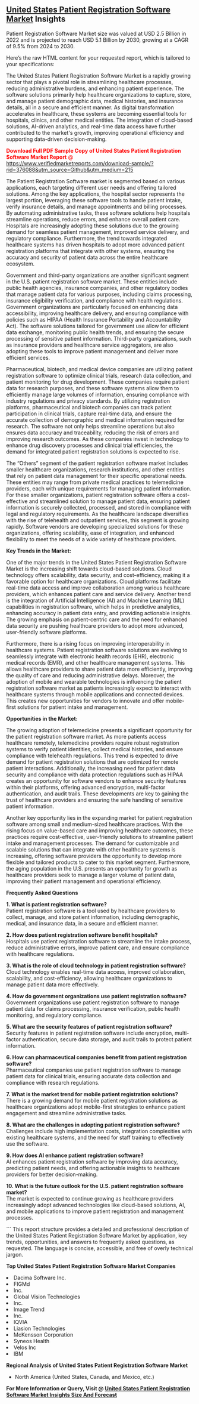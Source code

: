 <h2><a href="https://www.verifiedmarketreports.com/download-sample/?rid=376088&amp;utm_source=Github&amp;utm_medium=215" target="_blank">United States Patient Registration Software Market</a> Insights</h2><p>Patient Registration Software Market size was valued at USD 2.5 Billion in 2022 and is projected to reach USD 5.1 Billion by 2030, growing at a CAGR of 9.5% from 2024 to 2030.</p><p>Here’s the raw HTML content for your requested report, which is tailored to your specifications: <p>The United States Patient Registration Software Market is a rapidly growing sector that plays a pivotal role in streamlining healthcare processes, reducing administrative burdens, and enhancing patient experience. The software solutions primarily help healthcare organizations to capture, store, and manage patient demographic data, medical histories, and insurance details, all in a secure and efficient manner. As digital transformation accelerates in healthcare, these systems are becoming essential tools for hospitals, clinics, and other medical entities. The integration of cloud-based solutions, AI-driven analytics, and real-time data access have further contributed to the market's growth, improving operational efficiency and supporting data-driven decision-making. <p><span class=""><span style="color: #ff0000;"><strong>Download Full PDF Sample Copy of United States Patient Registration Software Market Report</strong> @ </span><a href="https://www.verifiedmarketreports.com/download-sample/?rid=376088&amp;utm_source=Github&amp;utm_medium=215" target="_blank">https://www.verifiedmarketreports.com/download-sample/?rid=376088&amp;utm_source=Github&amp;utm_medium=215</a></span></p></p> <p>The Patient Registration Software market is segmented based on various applications, each targeting different user needs and offering tailored solutions. Among the key applications, the hospital sector represents the largest portion, leveraging these software tools to handle patient intake, verify insurance details, and manage appointments and billing processes. By automating administrative tasks, these software solutions help hospitals streamline operations, reduce errors, and enhance overall patient care. Hospitals are increasingly adopting these solutions due to the growing demand for seamless patient management, improved service delivery, and regulatory compliance. Furthermore, the trend towards integrated healthcare systems has driven hospitals to adopt more advanced patient registration platforms that integrate with other systems, ensuring the accuracy and security of patient data across the entire healthcare ecosystem. <p>Government and third-party organizations are another significant segment in the U.S. patient registration software market. These entities include public health agencies, insurance companies, and other regulatory bodies that manage patient data for various purposes, including claims processing, insurance eligibility verification, and compliance with health regulations. Government organizations are particularly focused on enhancing data accessibility, improving healthcare delivery, and ensuring compliance with policies such as HIPAA (Health Insurance Portability and Accountability Act). The software solutions tailored for government use allow for efficient data exchange, monitoring public health trends, and ensuring the secure processing of sensitive patient information. Third-party organizations, such as insurance providers and healthcare service aggregators, are also adopting these tools to improve patient management and deliver more efficient services. <p>Pharmaceutical, biotech, and medical device companies are utilizing patient registration software to optimize clinical trials, research data collection, and patient monitoring for drug development. These companies require patient data for research purposes, and these software systems allow them to efficiently manage large volumes of information, ensuring compliance with industry regulations and privacy standards. By utilizing registration platforms, pharmaceutical and biotech companies can track patient participation in clinical trials, capture real-time data, and ensure the accurate collection of demographic and medical information required for research. The software not only helps streamline operations but also ensures data accuracy and traceability, reducing the risk of errors and improving research outcomes. As these companies invest in technology to enhance drug discovery processes and clinical trial efficiencies, the demand for integrated patient registration solutions is expected to rise. <p>The “Others” segment of the patient registration software market includes smaller healthcare organizations, research institutions, and other entities that rely on patient data management for their specific operational needs. These entities may range from private medical practices to telemedicine providers, each with unique requirements for managing patient information. For these smaller organizations, patient registration software offers a cost-effective and streamlined solution to manage patient data, ensuring patient information is securely collected, processed, and stored in compliance with legal and regulatory requirements. As the healthcare landscape diversifies with the rise of telehealth and outpatient services, this segment is growing rapidly. Software vendors are developing specialized solutions for these organizations, offering scalability, ease of integration, and enhanced flexibility to meet the needs of a wide variety of healthcare providers. <p><strong>Key Trends in the Market:</strong></p> <p>One of the major trends in the United States Patient Registration Software Market is the increasing shift towards cloud-based solutions. Cloud technology offers scalability, data security, and cost-efficiency, making it a favorable option for healthcare organizations. Cloud platforms facilitate real-time data access and improve collaboration among various healthcare providers, which enhances patient care and service delivery. Another trend is the integration of Artificial Intelligence (AI) and Machine Learning (ML) capabilities in registration software, which helps in predictive analytics, enhancing accuracy in patient data entry, and providing actionable insights. The growing emphasis on patient-centric care and the need for enhanced data security are pushing healthcare providers to adopt more advanced, user-friendly software platforms. <p>Furthermore, there is a rising focus on improving interoperability in healthcare systems. Patient registration software solutions are evolving to seamlessly integrate with electronic health records (EHR), electronic medical records (EMR), and other healthcare management systems. This allows healthcare providers to share patient data more efficiently, improving the quality of care and reducing administrative delays. Moreover, the adoption of mobile and wearable technologies is influencing the patient registration software market as patients increasingly expect to interact with healthcare systems through mobile applications and connected devices. This creates new opportunities for vendors to innovate and offer mobile-first solutions for patient intake and management. <p><strong>Opportunities in the Market:</strong></p> <p>The growing adoption of telemedicine presents a significant opportunity for the patient registration software market. As more patients access healthcare remotely, telemedicine providers require robust registration systems to verify patient identities, collect medical histories, and ensure compliance with telehealth regulations. This trend is expected to drive demand for patient registration solutions that are optimized for remote patient interactions. Additionally, the increasing need for patient data security and compliance with data protection regulations such as HIPAA creates an opportunity for software vendors to enhance security features within their platforms, offering advanced encryption, multi-factor authentication, and audit trails. These developments are key to gaining the trust of healthcare providers and ensuring the safe handling of sensitive patient information. <p>Another key opportunity lies in the expanding market for patient registration software among small and medium-sized healthcare practices. With the rising focus on value-based care and improving healthcare outcomes, these practices require cost-effective, user-friendly solutions to streamline patient intake and management processes. The demand for customizable and scalable solutions that can integrate with other healthcare systems is increasing, offering software providers the opportunity to develop more flexible and tailored products to cater to this market segment. Furthermore, the aging population in the U.S. presents an opportunity for growth as healthcare providers seek to manage a larger volume of patient data, improving their patient management and operational efficiency. <p><strong>Frequently Asked Questions</strong></p> <p><strong>1. What is patient registration software?</strong><br>Patient registration software is a tool used by healthcare providers to collect, manage, and store patient information, including demographic, medical, and insurance data, in a secure and efficient manner.</p> <p><strong>2. How does patient registration software benefit hospitals?</strong><br>Hospitals use patient registration software to streamline the intake process, reduce administrative errors, improve patient care, and ensure compliance with healthcare regulations.</p> <p><strong>3. What is the role of cloud technology in patient registration software?</strong><br>Cloud technology enables real-time data access, improved collaboration, scalability, and cost-efficiency, allowing healthcare organizations to manage patient data more effectively.</p> <p><strong>4. How do government organizations use patient registration software?</strong><br>Government organizations use patient registration software to manage patient data for claims processing, insurance verification, public health monitoring, and regulatory compliance.</p> <p><strong>5. What are the security features of patient registration software?</strong><br>Security features in patient registration software include encryption, multi-factor authentication, secure data storage, and audit trails to protect patient information.</p> <p><strong>6. How can pharmaceutical companies benefit from patient registration software?</strong><br>Pharmaceutical companies use patient registration software to manage patient data for clinical trials, ensuring accurate data collection and compliance with research regulations.</p> <p><strong>7. What is the market trend for mobile patient registration solutions?</strong><br>There is a growing demand for mobile patient registration solutions as healthcare organizations adopt mobile-first strategies to enhance patient engagement and streamline administrative tasks.</p> <p><strong>8. What are the challenges in adopting patient registration software?</strong><br>Challenges include high implementation costs, integration complexities with existing healthcare systems, and the need for staff training to effectively use the software.</p> <p><strong>9. How does AI enhance patient registration software?</strong><br>AI enhances patient registration software by improving data accuracy, predicting patient needs, and offering actionable insights to healthcare providers for better decision-making.</p> <p><strong>10. What is the future outlook for the U.S. patient registration software market?</strong><br>The market is expected to continue growing as healthcare providers increasingly adopt advanced technologies like cloud-based solutions, AI, and mobile applications to improve patient registration and management processes.</p> ``` This report structure provides a detailed and professional description of the United States Patient Registration Software Market by application, key trends, opportunities, and answers to frequently asked questions, as requested. The language is concise, accessible, and free of overly technical jargon.</p><p><strong>Top United States Patient Registration Software Market Companies</strong></p><div data-test-id=""><p><li>Dacima Software Inc.</li><li> FIGMd</li><li>Inc.</li><li> Global Vision Technologies</li><li>Inc.</li><li> Image Trend</li><li>Inc.</li><li> IQVIA</li><li> Liasion Technologies</li><li> McKensson Corporation</li><li> Syneos Health</li><li> Velos Inc</li><li> IBM</li></p><div><strong>Regional Analysis of&nbsp;United States Patient Registration Software Market</strong></div><ul><li dir="ltr"><p dir="ltr">North America&nbsp;(United States, Canada, and Mexico, etc.)</p></li></ul><p><strong>For More Information or Query, Visit @&nbsp;</strong><strong><a href="https://www.verifiedmarketreports.com/product/patient-registration-software-market/?utm_source=Github&amp;utm_medium=215" target="_blank">United States Patient Registration Software Market Insights Size And Forecast</a></strong></p></div>
